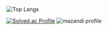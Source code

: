 ![Top Langs](https://github-readme-stats.vercel.app/api/top-langs/?username=DDUKKIJWIG&layout=compact)

[![Solved.ac Profile](http://mazassumnida.wtf/api/v2/generate_badge?boj=ddukkijwig)](https://solved.ac/ddukkijwig/)
![mazandi profile](http://mazandi.herokuapp.com/api?handle={DDUKKIJWIG}&theme=cold)
